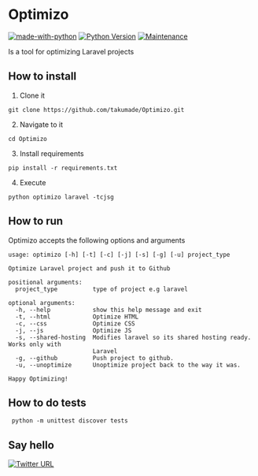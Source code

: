 # Optimizo

 [![made-with-python](https://img.shields.io/badge/Made%20with-Python-1f425f.svg)](https://www.python.org/) [![Python Version](https://img.shields.io/badge/Python-3-brightgreen.svg?style=plastic)](http://python.org) [![Maintenance](https://img.shields.io/badge/Maintained%3F-yes-green.svg)](https://GitHub.com/Naereen/StrapDown.js/graphs/commit-activity) 

Is a tool for optimizing Laravel projects



## How to install

1. Clone it 

```git clone https://github.com/takumade/Optimizo.git```

2. Navigate to it

```cd Optimizo```

3. Install requirements

```pip install -r requirements.txt```

4. Execute 

```python optimizo laravel -tcjsg```


## How to run

Optimizo accepts the following options and arguments

```
usage: optimizo [-h] [-t] [-c] [-j] [-s] [-g] [-u] project_type

Optimize Laravel project and push it to Github

positional arguments:
  project_type          type of project e.g laravel

optional arguments:
  -h, --help            show this help message and exit
  -t, --html            Optimize HTML
  -c, --css             Optimize CSS
  -j, --js              Optimize JS
  -s, --shared-hosting  Modifies laravel so its shared hosting ready. Works only with      
                        Laravel
  -g, --github          Push project to github.
  -u, --unoptimize      Unoptimize project back to the way it was.

Happy Optimizing!
```




## How to do tests

```
 python -m unittest discover tests
```

## Say hello

[![Twitter URL](https://img.shields.io/twitter/url/https/twitter.com/bukotsunikki.svg?style=social&label=Follow%20%40Code%20Mafia)](https://twitter.com/code_mafia_)
